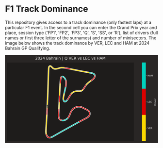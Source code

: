 # F1 Track Dominance

This repository gives access to a track dominance (only fastest laps) at a particular F1 event. In the second cell you can enter the Grand Prix year and place, session type ('FP1', 'FP2', 'FP3', 'Q', 'S', 'SS', or 'R'), list of drivers (full names or first three letter of the surnames) and number of minisectors. The image below shows the track dominance by VER, LEC and HAM at 2024 Bahrain GP Qualifying.

![alt text](https://github.com/nordalmat/f1-track-dominance/blob/main/output.png?raw=true)